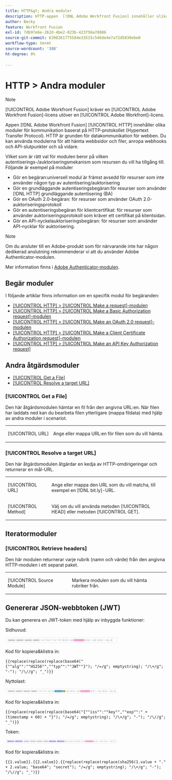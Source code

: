 ```yaml
---
title: HTTP&gt; Andra moduler
description: HTTP-appen  [!DNL Adobe Workfront Fusion] innehåller olika moduler för kommunikation baserade på HTTP-protokollet (Hypertext Transfer Protocol). HTTP är grunden för datakommunikation för webben. Du kan använda modulerna för att hämta webbsidor och filer, anropa webhooks och API-slutpunkter och så vidare.
author: Becky
feature: Workfront Fusion
exl-id: 7db97e6e-262d-4be2-823b-423f56a7d886
source-git-commit: 6398261775584e33515c546de4e7a72d5830ebe0
workflow-type: tm+mt
source-wordcount: '388'
ht-degree: 0%

---
```


# HTTP > Andra moduler

>[!NOTE]
>
>[!UICONTROL Adobe Workfront Fusion] kräver en [!UICONTROL Adobe Workfront Fusion]-licens utöver en [!UICONTROL Adobe Workfront]-licens.

Appen [!DNL Adobe Workfront Fusion] [!UICONTROL HTTP] innehåller olika moduler för kommunikation baserat på HTTP-protokollet (Hypertext Transfer Protocol). HTTP är grunden för datakommunikation för webben. Du kan använda modulerna för att hämta webbsidor och filer, anropa webhooks och API-slutpunkter och så vidare.

Vilket som är rätt val för modulen beror på vilken autentiserings-/auktoriseringsmekanism som resursen du vill ha tillgång till. Följande är exempel på moduler

* Gör en begäran:universell modul är främst avsedd för resurser som inte använder någon typ av autentisering/auktorisering
* Gör en grundläggande autentiseringsbegäran:för resurser som använder [!DNL HTTP] grundläggande autentisering (BA)
* Gör en OAuth 2.0-begäran: för resurser som använder OAuth 2.0-auktoriseringsprotokoll
* Gör en autentiseringsbegäran för klientcertifikat: för resurser som använder auktoriseringsprotokoll som kräver ett certifikat på klientsidan.
* Gör en API-nyckelauktoriseringsbegäran: för resurser som använder API-nycklar för auktorisering.

>[!NOTE]
>
>Om du ansluter till en Adobe-produkt som för närvarande inte har någon dedikerad anslutning rekommenderar vi att du använder Adobe Authenticator-modulen.
>
>Mer information finns i [Adobe Authenticator-modulen](/help/workfront-fusion/references/apps-and-modules/adobe-connectors/adobe-authenticator-modules.md).

## Begär moduler

I följande artiklar finns information om en specifik modul för begäranden:

* [[!UICONTROL HTTP] > [!UICONTROL Make a request]-modulen](/help/workfront-fusion/references/apps-and-modules/universal-connectors/http-module-make-a-request.md)
* [[!UICONTROL HTTP] > [!UICONTROL Make a Basic Authorization request]-modulen](/help/workfront-fusion/references/apps-and-modules/universal-connectors/http-module-make-a-basic-auth-request.md)
* [[!UICONTROL HTTP] > [!UICONTROL Make an OAuth 2.0 request]-modulen](/help/workfront-fusion/references/apps-and-modules/universal-connectors/http-module-make-an-oauth-2-request.md)
* [[!UICONTROL HTTP] > [!UICONTROL Make a Client Certificate Authorization request]-modulen](/help/workfront-fusion/references/apps-and-modules/universal-connectors/http-module-make-a-client-cert-auth-request.md)
* [[!UICONTROL HTTP] > [!UICONTROL Make an API Key Authorization request]](/help/workfront-fusion/references/apps-and-modules/universal-connectors/http-module-make-an-api-key-auth-request.md)

## Andra åtgärdsmoduler

* [[!UICONTROL Get a File]](#get-a-file)
* [[!UICONTROL Resolve a target URL]](#resolve-a-target-url)

### [!UICONTROL Get a File]

Den här åtgärdsmodulen hämtar en fil från den angivna URL:en. När filen har laddats ned kan du bearbeta filen ytterligare (mappa fildata) med hjälp av andra moduler i scenariot.

<table style="table-layout:auto"> 
 <col> 
 <col> 
 <tbody> 
  <tr> 
   <td role="rowheader">[!UICONTROL URL] </td> 
   <td> <p>Ange eller mappa URL:en för filen som du vill hämta. </p> </td> 
  </tr> 
 </tbody> 
</table>

### [!UICONTROL Resolve a target URL]

Den här åtgärdsmodulen åtgärdar en kedja av HTTP-omdirigeringar och returnerar en mål-URL.

<table style="table-layout:auto"> 
 <col> 
 <col> 
 <tbody> 
  <tr> 
   <td role="rowheader">[!UICONTROL URL] </td> 
   <td> <p>Ange eller mappa den URL som du vill matcha, till exempel en [!DNL bit.ly]-URL.</p> </td> 
  </tr> 
  <tr> 
   <td role="rowheader">[!UICONTROL Method] </td> 
   <td> <p>Välj om du vill använda metoden [!UICONTROL HEAD] eller metoden [!UICONTROL GET].</p> </td> 
  </tr> 
 </tbody> 
</table>

## Iteratormoduler

### [!UICONTROL Retrieve headers]

Den här modulen returnerar varje rubrik (namn och värde) från den angivna HTTP-modulen i ett separat paket.

<table style="table-layout:auto"> 
 <col> 
 <col> 
 <tbody> 
  <tr> 
   <td role="rowheader">[!UICONTROL Source Module]</td> 
   <td> <p> Markera modulen som du vill hämta rubriker från.</p> </td> 
  </tr> 
 </tbody> 
</table>

## Genererar JSON-webbtoken (JWT)

Du kan generera en JWT-token med hjälp av inbyggda funktioner:

Sidhuvud:

![](/help/workfront-fusion/references/apps-and-modules/assets/jwt-header-350x19.png)

Kod för kopiera&amp;klistra in:

```
{{replace(replace(replace(base64("{""alg"":""HS256"",""typ"":""JWT""}"); "/=/g"; emptystring); "/\+/g"; "-"); "/\//g"; "_")}}
```

Nyttolast:

![](/help/workfront-fusion/references/apps-and-modules/assets/jwt-payload-350x17.png)

Kod för kopiera&amp;klistra in:

```
{{replace(replace(replace(base64("{""iss"":""key"",""exp"":" + (timestamp + 60) + "}"); "/=/g"; emptystring); "/\+/g"; "-"); "/\//g"; "_")}}
```

Token:

![](/help/workfront-fusion/references/apps-and-modules/assets/jwt-token-350x15.png)

Kod för kopiera&amp;klistra in:

```
{{1.value}}.{{2.value}}.{{replace(replace(replace(sha256(1.value + "." + 2.value; "base64"; "secret"); "/=/g"; emptystring); "/\+/g"; "-"); "/\//g"; "_")}}
```
